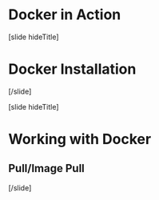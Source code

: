 # Docker in Action

[slide hideTitle]

# Docker Installation



[/slide]

[slide hideTitle]

# Working with Docker

## Pull/Image Pull



[/slide]